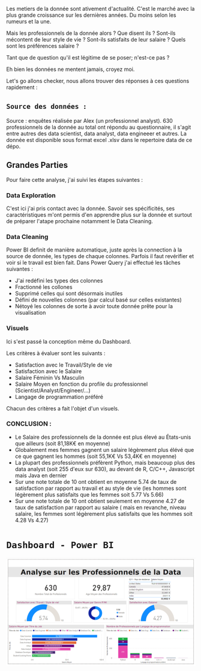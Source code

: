 Les metiers de la donnée sont ativement d'actualité. C'est le marché avec la plus grande croissance sur les dernières années. Du moins selon les rumeurs et la une.

Mais les professionnels de la donnée alors ? 
Que disent ils ? 
Sont-ils mécontent de leur style de vie ?
Sont-ils satisfaits de leur salaire ?
Quels sont les préférences salaire ? 

Tant que de question qu'il est légitime de se poser; n'est-ce pas ?

Eh bien les données ne mentent jamais, croyez moi. 

Let's go allons checker, nous allons trouver des réponses à ces questions rapidement :


## `Source des données :`
Source : enquêtes réalisée par Alex (un professionnel analyst). 
630 professionnels de la donnée au total ont répondu au questionnaire, il s'agit entre autres des data scientist, data analyst, data engineeer et autres.
La donnée est disponible sous format excel .xlsv dans le repertoire data de ce dépo.

## Grandes Parties
Pour faire cette analyse, j'ai suivi les étapes suivantes :

### Data Exploration
C'est ici j'ai pris contact avec la donnée. Savoir ses spécificités, ses caractéristiques m'ont permis d'en apprendre plus sur la donnée et surtout de préparer l'atape prochaine notamment le Data Cleaning.

### Data Cleaning
Power BI definit de manière automatique, juste après la connection à la source de donnée, les types de chaque colonnes. Parfois il faut revérifier et voir si le travail est bien fait. 
Dans Power Query j'ai effectué les tâches suivantes :

- J'ai redéfini les types des colonnes
- Fractionné les collones
- Supprimé celles qui sont désormais inutiles
- Défini de nouvelles colonnes (par calcul basé sur celles existantes)
- Nétoyé les colonnes de sorte à avoir toute donnée prête pour la visualisation

### Visuels
Ici s'est passé la conception même du Dashboard. 

Les critères à évaluer sont les suivants :
- Satisfaction avec le Travail/Style de vie
- Satisfaction avec le Salaire
- Salaire Féminin Vs Masculin
- Salaire Moyen en fonction du profile du professionnel (Scientist/Analyst/Engineer/...)
- Langage de programmation préféré

Chacun des critères a fait l'objet d'un visuels.

### CONCLUSION :
- Le Salaire des professionnels de la donnée est plus élevé au États-unis que ailleurs (soit 81,18K€ en moyenne)
- Globalement mes femmes gagnent un salaire légèrement plus élévé que ce que gagnent les hommes (soit 55,1K€ Vs 53,4K€ en moyenne)
- La plupart des professionnels préfèrent Python, mais beaucoup plus des data analyst (soit 255 d'eux sur 630), au devant de R, C/C++, Javascript mais Java en dernier
- Sur une note totale de 10 ont obtient en moyenne 5.74 de taux de satisfaction par rapport au travail et au style de vie (les hommes sont légèrement plus satisfaits que les femmes soit 5.77 Vs 5.66)
- Sur une note totale de 10 ont obtient seulement en moyenne 4.27 de taux de satisfaction par rapport au salaire ( mais en revanche, niveau salaire, les femmes sont légèrement plus satisfaits que les hommes soit 4.28 Vs 4.27)

# `Dashboard - Power BI`

![`Dashboard`](image/DashbaordPowerBI.png)
